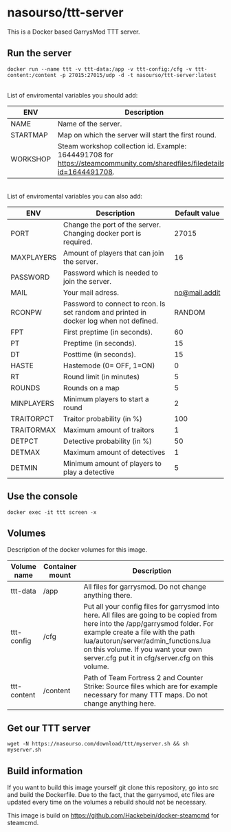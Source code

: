 # nasourso/ttt-server

This is a Docker based GarrysMod TTT server.

## Run the server
```
docker run --name ttt -v ttt-data:/app -v ttt-config:/cfg -v ttt-content:/content -p 27015:27015/udp -d -t nasourso/ttt-server:latest
```

<br>
List of enviromental variables you should add:

| ENV | Description | Default value |
| --- | --- | --- |
| NAME | Name of the server. | DockerServer |
| STARTMAP | Map on which the server will start the first round. | gm_construct |
| WORKSHOP | Steam workshop collection id. Example: 1644491708 for https://steamcommunity.com/sharedfiles/filedetails/?id=1644491708. | 0 |

<br>
List of enviromental variables you can also add:

| ENV | Description | Default value |
| --- | --- | --- |
| PORT | Change the port of the server. Changing docker port is required. | 27015 |
| MAXPLAYERS | Amount of players that can join the server. | 16 |
| PASSWORD | Password which is needed to join the server. | |
| MAIL | Your mail adress. | no@mail.addit |
| RCONPW | Password to connect to rcon. Is set random and printed in docker log when not defined. | RANDOM |
| FPT | First preptime (in seconds). | 60 |
| PT | Preptime (in seconds). | 15 |
| DT | Posttime (in seconds). | 15 |
| HASTE | Hastemode (0= OFF, 1=ON) | 0 |
| RT | Round limit (in minutes) | 5 |
| ROUNDS | Rounds on a map | 5 |
| MINPLAYERS | Minimum players to start a round | 2 |
| TRAITORPCT | Traitor probability (in %) | 100 |
| TRAITORMAX | Maximum amount of traitors | 1 |
| DETPCT | Detective probability (in %) | 50 |
| DETMAX | Maximum amount of detectives | 1 |
| DETMIN | Minimum amount of players to play a detective | 5 |

## Use the console
```
docker exec -it ttt screen -x
```

## Volumes
Description of the docker volumes for this image.

| Volume name | Container mount | Description |
| --- | --- | --- |
| ttt-data | /app | All files for garrysmod. Do not change anything there. |
| ttt-config | /cfg | Put all your config files for garrysmod into here. All files are going to be copied from here into the /app/garrysmod folder. For example create a file with the path lua/autorun/server/admin_functions.lua on this volume. If you want your own server.cfg put it in cfg/server.cfg on this volume.
| ttt-content | /content | Path of Team Fortress 2 and Counter Strike: Source files which are for example necessary for many TTT maps. Do not change anything here. |

## Get our TTT server
```
wget -N https://nasourso.com/download/ttt/myserver.sh && sh myserver.sh
```
## Build information

If you want to build this image yourself git clone this repository, go into src and build the Dockerfile. Due to the fact, that the garrysmod, etc files are updated every time on the volumes a rebuild should not be necessary.

This image is build on https://github.com/Hackebein/docker-steamcmd for steamcmd.
